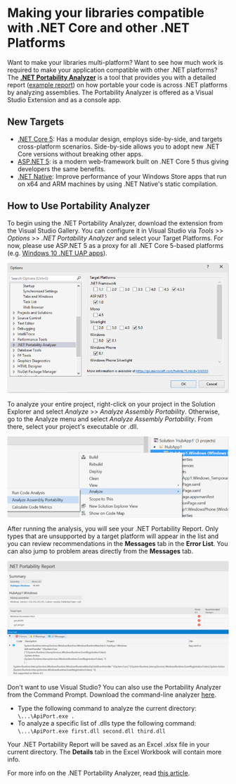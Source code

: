 # Making your libraries compatible with .NET Core and other .NET Platforms

Want to make your libraries multi-platform? Want to see how much work is required to make your application compatible with other .NET platforms? The [**.NET Portability Analyzer**](https://visualstudiogallery.msdn.microsoft.com/1177943e-cfb7-4822-a8a6-e56c7905292b) is a tool that provides you with a detailed report ([example report](http://dotnet.github.io/port-to-core/Moq4_ApiPortabilityAnalysis.htm)) on how portable your code is across .NET platforms by analyzing assemblies. The Portability Analyzer is offered as a Visual Studio Extension and as a console app.

## New Targets

- [.NET Core 5](https://www.dotnetfoundation.org/netcore): Has a modular design, employs side-by-side, and targets cross-platform scenarios. Side-by-side allows you to adopt new .NET Core versions without breaking other apps.
- [ASP.NET 5](https://www.dotnetfoundation.org/aspnet-5): is a modern web-framework built on .NET Core 5 thus giving developers the same benefits.
- [.NET Native](http://blogs.msdn.com/b/dotnet/archive/2014/04/24/dotnetnative-performance.aspx): Improve performance of your Windows Store apps that run on x64 and ARM machines by using .NET Native's static compilation.

## How to Use Portability Analyzer

To begin using the .NET Portability Analyzer, download the extension from the Visual Studio Gallery. You can configure it in Visual Studio via  *Tools* >> *Options* >> *.NET Portability Analyzer* and select your Target Platforms. For now, please use ASP.NET 5 as a proxy for all .NET Core 5-based platforms (e.g. [Windows 10 .NET UAP apps](http://blogs.windows.com/buildingapps/2015/03/02/a-first-look-at-the-windows-10-universal-app-platform/)). 

![](../images/portability_screenshot.png)

To analyze your entire project, right-click on your project in the Solution Explorer and select *Analyze* >> *Analyze Assembly Portability*. Otherwise, go to the Analyze menu and select *Analyze Assembly Portability*. From there, select your project's executable or .dll.

![](../images/portability_solution_explorer.png)

After running the analysis, you will see your .NET Portability Report. Only types that are unsupported by a target platform will appear in the list and you can review recommendations in the **Messages** tab in the **Error List**. You can also jump to problem areas directly from the **Messages** tab.

![](../images/portability_report.png)

Don't want to use Visual Studio? You can also use the Portability Analyzer from the Command Prompt. Download the command-line analyzer [here](http://www.microsoft.com/en-us/download/details.aspx?id=42678).

- Type the following command to analyze the current directory: ```\...\ApiPort.exe .  ```
- To analyze a specific list of .dlls type the following command: ```\...\ApiPort.exe first.dll second.dll third.dll ```

Your .NET Portability Report will be saved as an Excel .xlsx file in your current directory. The **Details** tab in the Excel Workbook will contain more info.

For more info on the .NET Portability Analyzer, read [this article](http://blogs.msdn.com/b/dotnet/archive/2014/08/06/leveraging-existing-code-across-net-platforms.aspx).
